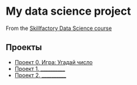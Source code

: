 # My data science project
From the [Skillfactory Data Science course](https://skillfactory.ru/data-scientist)

## Проекты

* [Проект 0. Игра: Угадай число](https://github.com/Odomari/sf_data_science/tree/main/project_0)
* [Проект 1. __________](______)
* [Проект 2. __________](______)

